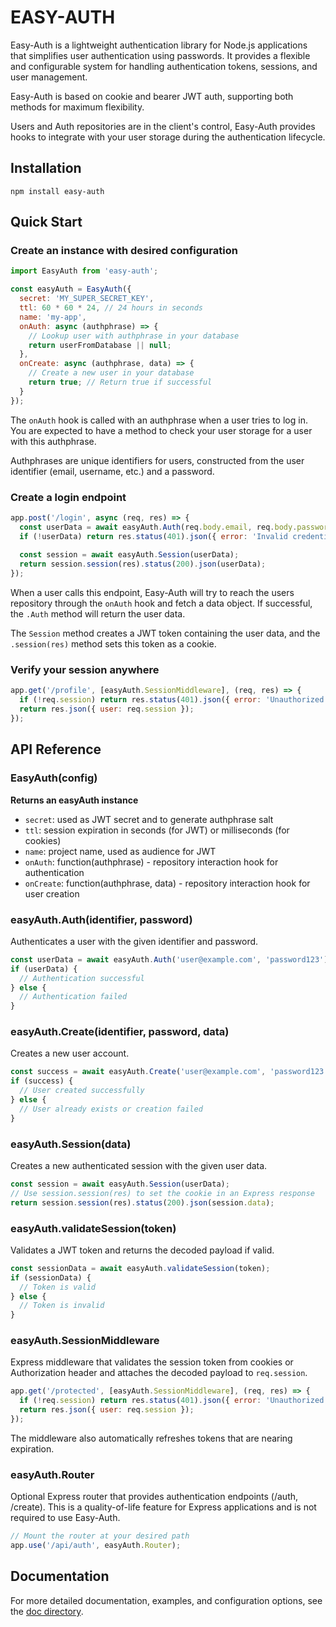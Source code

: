 # EASY-AUTH

Easy-Auth is a lightweight authentication library for Node.js applications that simplifies user authentication using passwords. It provides a flexible and configurable system for handling authentication tokens, sessions, and user management.

Easy-Auth is based on cookie and bearer JWT auth, supporting both methods for maximum flexibility.

Users and Auth repositories are in the client's control, Easy-Auth provides hooks to integrate with your user storage during the authentication lifecycle.

## Installation

```
npm install easy-auth
```

## Quick Start

### Create an instance with desired configuration

```javascript
import EasyAuth from 'easy-auth';

const easyAuth = EasyAuth({
  secret: 'MY_SUPER_SECRET_KEY',
  ttl: 60 * 60 * 24, // 24 hours in seconds
  name: 'my-app',
  onAuth: async (authphrase) => {
    // Lookup user with authphrase in your database
    return userFromDatabase || null;
  },
  onCreate: async (authphrase, data) => {
    // Create a new user in your database
    return true; // Return true if successful
  }
});
```

The `onAuth` hook is called with an authphrase when a user tries to log in. You are expected to have a method to check your user storage for a user with this authphrase.

Authphrases are unique identifiers for users, constructed from the user identifier (email, username, etc.) and a password.

### Create a login endpoint

```javascript
app.post('/login', async (req, res) => {
  const userData = await easyAuth.Auth(req.body.email, req.body.password);
  if (!userData) return res.status(401).json({ error: 'Invalid credentials' });
  
  const session = await easyAuth.Session(userData);
  return session.session(res).status(200).json(userData);
});
```

When a user calls this endpoint, Easy-Auth will try to reach the users repository through the `onAuth` hook and fetch a data object. If successful, the `.Auth` method will return the user data.

The `Session` method creates a JWT token containing the user data, and the `.session(res)` method sets this token as a cookie.

### Verify your session anywhere

```javascript
app.get('/profile', [easyAuth.SessionMiddleware], (req, res) => {
  if (!req.session) return res.status(401).json({ error: 'Unauthorized' });
  return res.json({ user: req.session });
});
```

## API Reference

### EasyAuth(config)

**Returns an easyAuth instance**

- `secret`: used as JWT secret and to generate authphrase salt
- `ttl`: session expiration in seconds (for JWT) or milliseconds (for cookies)
- `name`: project name, used as audience for JWT
- `onAuth`: function(authphrase) - repository interaction hook for authentication
- `onCreate`: function(authphrase, data) - repository interaction hook for user creation

### easyAuth.Auth(identifier, password)

Authenticates a user with the given identifier and password.

```javascript
const userData = await easyAuth.Auth('user@example.com', 'password123');
if (userData) {
  // Authentication successful
} else {
  // Authentication failed
}
```

### easyAuth.Create(identifier, password, data)

Creates a new user account.

```javascript
const success = await easyAuth.Create('user@example.com', 'password123', { name: 'John Doe' });
if (success) {
  // User created successfully
} else {
  // User already exists or creation failed
}
```

### easyAuth.Session(data)

Creates a new authenticated session with the given user data.

```javascript
const session = await easyAuth.Session(userData);
// Use session.session(res) to set the cookie in an Express response
return session.session(res).status(200).json(session.data);
```

### easyAuth.validateSession(token)

Validates a JWT token and returns the decoded payload if valid.

```javascript
const sessionData = await easyAuth.validateSession(token);
if (sessionData) {
  // Token is valid
} else {
  // Token is invalid
}
```

### easyAuth.SessionMiddleware

Express middleware that validates the session token from cookies or Authorization header and attaches the decoded payload to `req.session`.

```javascript
app.get('/protected', [easyAuth.SessionMiddleware], (req, res) => {
  if (!req.session) return res.status(401).json({ error: 'Unauthorized' });
  return res.json({ user: req.session });
});
```

The middleware also automatically refreshes tokens that are nearing expiration.

### easyAuth.Router

Optional Express router that provides authentication endpoints (/auth, /create). This is a quality-of-life feature for Express applications and is not required to use Easy-Auth.

```javascript
// Mount the router at your desired path
app.use('/api/auth', easyAuth.Router);
```

## Documentation

For more detailed documentation, examples, and configuration options, see the [doc directory](./doc).
